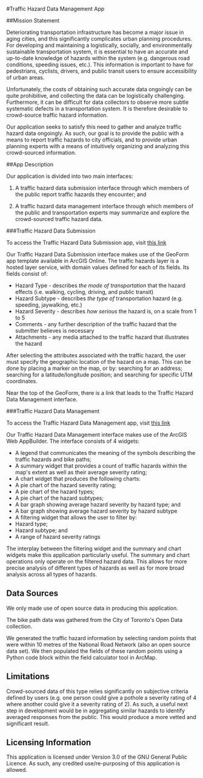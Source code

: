 #Traffic Hazard Data Management App

##Mission Statement

Deteriorating transportation infrastructure has become a major issue in aging cities, and this significantly complicates urban planning procedures.  For developing and maintaining a logistically, socially, and environmentally sustainable transportation system, it is essential to have an accurate and up-to-date knowledge of hazards within the system (e.g. dangerous road conditions, speeding issues, etc.).  This information is important to have for pedestrians, cyclists, drivers, and public transit users to ensure accessibility of urban areas.

Unfortunately, the costs of obtaining such accurate data ongoingly can be quite prohibitive, and collecting the data can be logistically challenging.  Furthermore, it can be difficult for data collectors to observe more subtle systematic defects in a transportation system.  It is therefore desirable to crowd-source traffic hazard information.  

Our application seeks to satisfy this need to gather and analyze traffic hazard data ongoingly.  As such, our goal is to provide the public with a means to report traffic hazards to city officials, and to provide urban planning experts with a means of intuitively organizing and analyzing this crowd-sourced information.

##App Description

Our application is divided into two main interfaces:

1. A traffic hazard data submission interface through which members of the public report traffic hazards they encounter; and

2. A traffic hazard data management interface through which members of the public and transportation experts may summarize and explore the crowd-sourced traffic hazard data.

###Traffic Hazard Data Submission

To access the Traffic Hazard Data Submission app, visit [this link](http://yorku.maps.arcgis.com/apps/GeoForm/index.html?appid=18109f4e8fef42f29bd066052b139986)

Our Traffic Hazard Data Submission interface makes use of the GeoForm app template available in ArcGIS Online.  The traffic hazards layer is a hosted layer service, with domain values defined for each of its fields.  Its fields consist of:

* Hazard Type - describes _the mode of transportation_ that the hazard effects (i.e. walking, cycling, driving, and public transit)
* Hazard Subtype - describes _the type of_ transportation hazard (e.g. speeding, jaywalking, etc.)
* Hazard Severity - describes _how serious_ the hazard is, on a scale from 1 to 5
* Comments - any further description of the traffic hazard that the submitter believes is necessary
* Attachments - any media attached to the traffic hazard that illustrates the hazard

After selecting the attributes associated with the traffic hazard, the user must specify the geographic location of the hazard on a map.  This can be done by placing a marker on the map, or by: searching for an address; searching for a latitude/longitude position; and searching for specific UTM coordinates.

Near the top of the GeoForm, there is a link that leads to the Traffic Hazard Data Management interface.

###Traffic Hazard Data Management

To access the Traffic Hazard Data Management app, visit [this link](http://yorku.maps.arcgis.com/apps/webappviewer/index.html?id=808d88de86124bf9934b64a2dbf2a053)

Our Traffic Hazard Data Management interface makes use of the ArcGIS Web AppBuilder.  The interface consists of 4 widgets:

* A legend that communicates the meaning of the symbols describing the traffic hazards and bike paths;
* A summary widget that provides a count of traffic hazards within the map's extent as well as their average severity rating;
* A chart widget that produces the following charts:
 * A pie chart of the hazard severity rating;
 * A pie chart of the hazard types;
 * A pie chart of the hazard subtypes;
 * A bar graph showing average hazard severity by hazard type; and
 * A bar graph showing average hazard severity by hazard subtype
* A filtering widget that allows the user to filter by:
 * Hazard type;
 * Hazard subtype; and
 * A range of hazard severity ratings

The interplay between the filtering widget and the summary and chart widgets make this application particularly useful.  The summary and chart operations only operate on the filtered hazard data.  This allows for more precise analysis of different types of hazards as well as for more broad analysis across all types of hazards.

## Data Sources

We only made use of open source data in producing this application.

The bike path data was gathered from the City of Toronto's Open Data collection.

We generated the traffic hazard information by selecting random points that were within 10 metres of the National Road Network (also an open source data set).  We then populated the fields of these random points using a Python code block within the field calculator tool in ArcMap.

## Limitations

Crowd-sourced data of this type relies significantly on subjective criteria defined by users (e.g. one person could give a pothole a severity rating of 4 where another could give it a severity rating of 2).  As such, a useful next step in development would be in aggregating similar hazards to identify averaged responses from the public.  This would produce a more vetted and significant result.

## Licensing Information

This application is licensed under Version 3.0 of the GNU General Public Licence.  As such, any credited use/re-purposing of this application is allowed.
